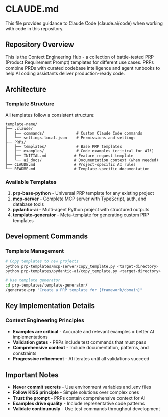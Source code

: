 # CLAUDE.md

This file provides guidance to Claude Code (claude.ai/code) when working with code in this repository.

## Repository Overview

This is the Context Engineering Hub - a collection of battle-tested PRP (Product Requirement Prompt) templates for different use cases. PRPs combine PRDs with curated codebase intelligence and agent runbooks to help AI coding assistants deliver production-ready code.

## Architecture

### Template Structure

All templates follow a consistent structure:

```
template-name/
├── .claude/
│   ├── commands/              # Custom Claude Code commands
│   └── settings.local.json    # Permissions and settings
├── PRPs/
│   ├── templates/             # Base PRP templates
│   ├── examples/              # Code examples (critical for AI!)
│   ├── INITIAL.md            # Feature request template
│   └── ai_docs/              # Documentation context (when needed)
├── CLAUDE.md                 # Project-specific AI rules
└── README.md                 # Template-specific documentation
```

### Available Templates

1. **prp-base-python** - Universal PRP template for any existing project
2. **mcp-server** - Complete MCP server with TypeScript, auth, and database tools
3. **pydantic-ai** - Multi-agent Python project with structured outputs
4. **template-generator** - Meta-template for generating custom PRP templates

## Development Commands

### Template Management

```bash
# Copy templates to new projects
python prp-templates/mcp-server/copy_template.py <target-directory>
python prp-templates/pydantic-ai/copy_template.py <target-directory>

# Use template generator
cd prp-templates/template-generator/
/generate-prp "Create a PRP template for [framework/domain]"
```

## Key Implementation Details

### Context Engineering Principles

- **Examples are critical** - Accurate and relevant examples = better AI implementations
- **Validation gates** - PRPs include test commands that must pass
- **Comprehensive context** - Include documentation, patterns, and constraints
- **Progressive refinement** - AI iterates until all validations succeed

## Important Notes

- **Never commit secrets** - Use environment variables and .env files
- **Follow KISS principle** - Simple solutions over complex ones
- **Trust the prompt** - PRPs contain comprehensive context for AI
- **Examples drive quality** - Include representative code patterns
- **Validate continuously** - Use test commands throughout development
